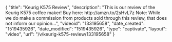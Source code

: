 {
    "title": "Keurig K575 Review",
    "description": "This is our review of the Keurig K575 coffee maker! Buy here: http:\/\/amzn.to\/2sHvL7z Note: While we do make a commission from products sold through this review, that does not inform our opinion...",
    "videoid": "133195658",
    "date_created": "1519435926",
    "date_modified": "1519435926",
    "type": "captivate",
    "layout": "video",
    "url": "\/v\/keurig-k575-review\/133195658"
}